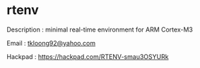 rtenv
=======

Description : minimal real-time environment for ARM Cortex-M3

Email       : tkloong92@yahoo.com

Hackpad     : https://hackpad.com/RTENV-smau3OSYURk
